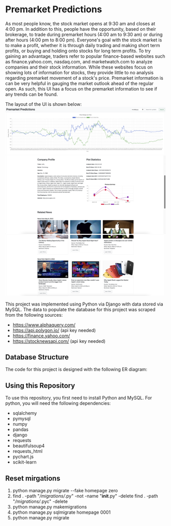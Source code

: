 # Premarket Predictions
As most people know, the stock market opens at 9:30 am and closes at 4:00 pm. In addition to this, people have the opportunity, based on their brokerage, to trade during premarket hours (4:00 am to 9:30 am) or during after hours (4:00 pm to 8:00 pm). Everyone's goal with the stock market is to make a profit, whether it is through daily trading and making short term profits, or buying and holding onto stocks for long term profits. To try gaining an advantage, traders refer to popular finance-based websites such as finance.yahoo.com, nasdaq.com, and marketwatch.com to analyze companies and their stock information. While these websites focus on showing lots of information for stocks, they provide little to no analysis regarding premarket movement of a stock's price. Premarket information is can be very helpful in gauging the market outlook ahead of the regular open. As such, this UI has a focus on the premarket information to see if any trends can be found.

The layout of the UI is shown below:
![Screenshot](readme_images/Screen%20Shot%202022-05-08%20at%209.31.45%20PM.png)
![Screenshot](readme_images/Screen%20Shot%202022-05-08%20at%209.32.08%20PM.png)
![Screenshot](readme_images/Screen%20Shot%202022-05-08%20at%209.32.21%20PM.png)

This project was implemented using Python via Django with data stored via MySQL. 
The data to populate the database for this project was scraped from the following sources:
- https://www.alphaquery.com/
- https://api.polygon.io/ (api key needed)
- https://finance.yahoo.com/
- https://stocknewsapi.com/ (api key needed)

## Database Structure
The code for this project is designed with the following ER diagram:


## Using this Repository
To use this repository, you first need to install Python and MySQL. For python, you will need the following dependencies:
- sqlalchemy
- pymysql
- numpy
- pandas
- django
- requests
- beautifulsoup4
- requests_html
- pychart.js
- scikit-learn


## Reset mirgations
1) python manage.py migrate --fake homepage zero
2) find . -path "*/migrations/*.py" -not -name "__init__.py" -delete
find . -path "*/migrations/*.pyc"  -delete
3) python manage.py makemigrations
4) python manage.py sqlmigrate homepage 0001
5) python manage.py migrate